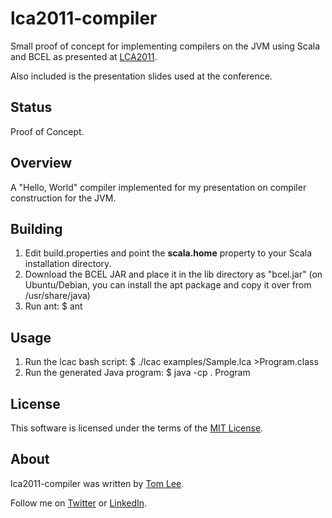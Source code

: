 # lca2011-compiler

Small proof of concept for implementing compilers on the JVM using Scala and
BCEL as presented at [LCA2011](http://lca2011.linux.org.au).

Also included is the presentation slides used at the conference.

## Status

Proof of Concept.

## Overview

A "Hello, World" compiler implemented for my presentation on compiler
construction for the JVM.

## Building

1. Edit build.properties and point the __scala.home__ property to your 
Scala installation directory.
2. Download the BCEL JAR and place it in the lib directory as "bcel.jar"
(on Ubuntu/Debian, you can install the apt package and copy it over from
/usr/share/java)
3. Run ant: $ ant

## Usage

1. Run the lcac bash script: $ ./lcac examples/Sample.lca >Program.class
2. Run the generated Java program: $ java -cp . Program

## License

This software is licensed under the terms of the [MIT License](http://en.wikipedia.org/wiki/MIT_License).

## About

lca2011-compiler was written by [Tom Lee](http://tomlee.co).

Follow me on [Twitter](http://www.twitter.com/tglee) or
[LinkedIn](http://au.linkedin.com/pub/thomas-lee/2/386/629).

